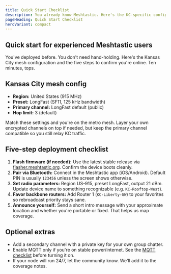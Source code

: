 ```yaml
---
title: Quick Start Checklist
description: You already know Meshtastic. Here's the KC-specific config and five steps to verify you're on the mesh.
pageHeading: Quick Start Checklist
heroVariant: compact
---
```


## Quick start for experienced Meshtastic users

You've deployed before. You don't need hand-holding. Here's the Kansas City mesh
configuration and the five steps to confirm you're online. Ten minutes, tops.

## Kansas City mesh config

- **Region:** United States (915 MHz)
- **Preset:** LongFast (SF11, 125 kHz bandwidth)
- **Primary channel:** LongFast default (public)
- **Hop limit:** 3 (default)

Match these settings and you're on the metro mesh. Layer your own encrypted
channels on top if needed, but keep the primary channel compatible so you still
relay KC traffic.

## Five-step deployment checklist

1. **Flash firmware (if needed):** Use the latest stable release via
   [flasher.meshtastic.org](https://flasher.meshtastic.org). Confirm the device
   boots cleanly.
2. **Pair via Bluetooth:** Connect in the Meshtastic app (iOS/Android). Default
   PIN is usually `123456` unless the screen shows otherwise.
3. **Set radio parameters:** Region US-915, preset LongFast, output 21 dBm.
   Update device name to something recognizable (e.g. `KC-Rooftop-West`).
4. **Favor backbone routers:** Add Router 1 (`KC-Liberty-GW`) to your favorites
   so rebroadcast priority stays sane.
5. **Announce yourself:** Send a short intro message with your approximate
   location and whether you're portable or fixed. That helps us map coverage.

## Optional extras

- Add a secondary channel with a private key for your own group chatter.
- Enable MQTT only if you're on stable power/internet. See the [MQTT
  checklist](/get-started/mqtt) before turning it on.
- If your node will run 24/7, let the community know. We'll add it to the
  coverage notes.
